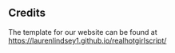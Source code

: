 ## Credits

The template for our website can be found at https://laurenlindsey1.github.io/realhotgirlscript/
